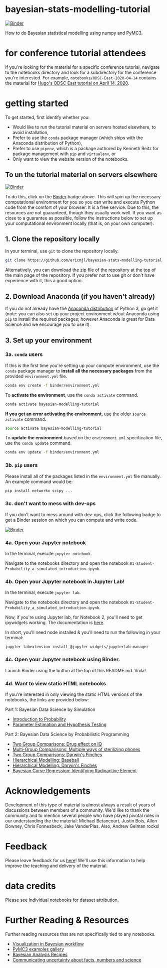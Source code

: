# bayesian-stats-modelling-tutorial

[![Binder](https://mybinder.org/badge_logo.svg)](https://mybinder.org/v2/gh/ericmjl/bayesian-stats-modelling-tutorial/master)

How to do Bayesian statistical modelling using numpy and PyMC3.

# for conference tutorial attendees

If you're looking for the material for a specific conference tutorial, navigate to the notebooks directory and look for a subdirectory for the conference you're interested. For example, `notebooks/ODSC-East-2020-04-14` contains the material for [Hugo's ODSC East tutorial on April 14, 2020](https://odsc.com/speakers/bayesian-data-science-probabilistic-programming/).

# getting started

To get started, first identify whether you:

- Would like to run the tutorial material on servers hosted elsewhere, to avoid installation,
- Prefer to use the `conda` package manager (which ships with the Anaconda distribution of Python),
- Prefer to use `pipenv`, which is a package authored by Kenneth Reitz for package management with `pip` and `virtualenv`, or
- Only want to view the website version of the notebooks.


## To un the tutorial material on servers elsewhere

[![Binder](https://mybinder.org/badge_logo.svg)](https://mybinder.org/v2/gh/ericmjl/bayesian-stats-modelling-tutorial/master)

To do this, click on the [Binder](https://mybinder.readthedocs.io/en/latest/) badge above. This will spin up the necessary computational environment for you so you can write and execute Python code from the comfort of your browser. It is a free service. Due to this, the resources are not guaranteed, though they usually work well. If you want as close to a guarantee as possible, follow the instructions below to set up your computational environment locally (that is, on your own computer).

## 1. Clone the repository locally

In your terminal, use `git` to clone the repository locally.

```bash
git clone https://github.com/ericmjl/bayesian-stats-modelling-tutorial
```

Alternatively, you can download the zip file of the repository at the top of the main page of the repository. 
If you prefer not to use git or don't have experience with it, this a good option.

## 2. Download Anaconda (if you haven't already)

If you do not already have the [Anaconda distribution](https://www.anaconda.com/download/) of Python 3, 
go get it 
(note: you can also set up your project environment w/out Anaconda using `pip` to install the required packages; 
however Anaconda is great for Data Science and we encourage you to use it).

## 3. Set up your environment

### 3a. `conda` users

If this is the first time you're setting up your compute environment, 
use the `conda` package manager 
to **install all the necessary packages** 
from the provided `environment.yml` file.

```bash
conda env create -f binder/environment.yml
```

To **activate the environment**, use the `conda activate` command.

```bash
conda activate bayesian-modelling-tutorial
```

**If you get an error activating the environment**, use the older `source activate` command.

```bash
source activate bayesian-modelling-tutorial
```

To **update the environment** based on the `environment.yml` specification file, use the `conda update` command.

```bash
conda env update -f binder/environment.yml
```

### 3b. `pip` users

Please install all of the packages listed in the `environment.yml` file manually. 
An example command would be:

```bash
pip install networkx scipy ...
```

### 3c. don't want to mess with dev-ops

If you don't want to mess around with dev-ops, click the following badge to get a Binder session on which you can compute and write code.

[![Binder](https://mybinder.org/badge_logo.svg)](https://mybinder.org/v2/gh/ericmjl/bayesian-stats-modelling-tutorial/master)


### 4a. Open your Jupyter notebook

In the terminal, execute `jupyter notebook`.

Navigate to the notebooks directory 
and open the notebook `01-Student-Probability_a_simulated_introduction.ipynb`.

### 4b. Open your Jupyter notebook in Jupyter Lab!


In the terminal, execute `jupyter lab`.

Navigate to the notebooks directory 
and open the notebook `01-Student-Probability_a_simulated_introduction.ipynb`.

Now, if you're using Jupyter lab, for Notebook 2, you'll need to get ipywidgets working. 
The documentation is [here](https://ipywidgets.readthedocs.io/en/latest/user_install.html#installing-the-jupyterlab-extension).

In short, you'll need node installed & you'll need to run the following in your terminal:

`jupyter labextension install @jupyter-widgets/jupyterlab-manager`

### 4c. Open your Jupyter notebook using Binder.

Launch Binder using the button at the top of this README.md. Voila!

### 4d. Want to view static HTML notebooks

If you're interested in only viewing the static HTML versions of the notebooks, 
the links are provided below:

Part 1: Bayesian Data Science by Simulation

- [Introduction to Probability](https://ericmjl.github.io/bayesian-stats-modelling-tutorial/notebooks/01-Instructor-Probability_a_simulated_introduction.html)
- [Parameter Estimation and Hypothesis Testing](https://ericmjl.github.io/bayesian-stats-modelling-tutorial/notebooks/02-Instructor-Parameter_estimation_hypothesis_testing.html)

Part 2: Bayesian Data Science by Probabilistic Programming

- [Two Group Comparisons: Drug effect on IQ](https://ericmjl.github.io/bayesian-stats-modelling-tutorial/notebooks/03-instructor-two-group-iq.html)
- [Multi-Group Comparisons: Multiple ways of sterilizing phones](https://ericmjl.github.io/bayesian-stats-modelling-tutorial/notebooks/04-instructor-multi-group-comparsion-sterilization.html)
- [Two Group Comparisons: Darwin's Finches](https://ericmjl.github.io/bayesian-stats-modelling-tutorial/notebooks/05-instructor-two-group-comparison-finches.html)
- [Hierarchical Modelling: Baseball](https://ericmjl.github.io/bayesian-stats-modelling-tutorial/notebooks/06-instructor-hierarchical-baseball.html)
- [Hierarchical Modelling: Darwin's Finches](https://ericmjl.github.io/bayesian-stats-modelling-tutorial/notebooks/07-instructor-hierarchical-finches.html)
- [Bayesian Curve Regression: Identifying Radioactive Element](https://ericmjl.github.io/bayesian-stats-modelling-tutorial/notebooks/08-bayesian-curve-regression.html)


# Acknowledgements

Development of this type of material is almost always a result of years of discussions between members of a community. 
We'd like to thank the community and to mention several people who have played pivotal roles in our understanding the the material: 
Michael Betancourt, 
Justin Bois, 
Allen Downey, 
Chris Fonnesbeck, 
Jake VanderPlas. 
Also, Andrew Gelman rocks!


# Feedback

Please leave feedback for us [here](https://ericma1.typeform.com/to/j88n8P)! 
We'll use this information to help improve the teaching and delivery of the material.

# data credits

Please see individual notebooks for dataset attribution.

# Further Reading & Resources

Further reading resources that are not specifically tied to any notebooks.

- [Visualization in Bayesian workflow](https://arxiv.org/abs/1709.01449)
- [PyMC3 examples gallery](http://docs.pymc.io/examples.html)
- [Bayesian Analysis Recipes](https://github.com/ericmjl/bayesian-analysis-recipes)
- [Communicating uncertainty about facts, numbers and science](https://royalsocietypublishing.org/doi/full/10.1098/rsos.181870)
